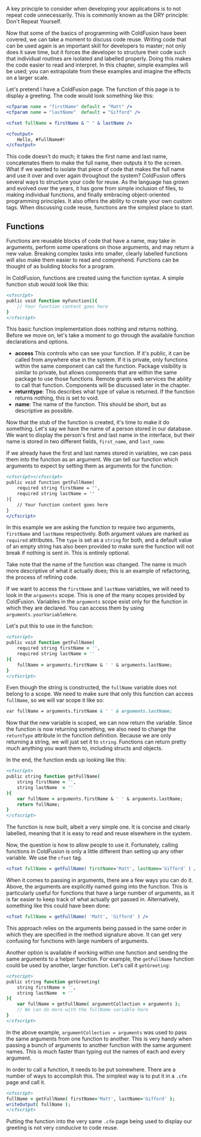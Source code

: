 A key principle to consider when developing your applications is to not repeat code unnecessarily. This is commonly known as the DRY principle: Don't Repeat Yourself.

Now that some of the basics of programming with ColdFusion have been
covered, we can take a moment to discuss code reuse. Writing code that
can be used again is an important skill for developers to master; not
only does it save time, but it forces the developer to structure their
code such that individual routines are isolated and labelled properly.
Doing this makes the code easier to read and interpret. In this chapter,
simple examples will be used; you can extrapolate from these examples
and imagine the effects on a larger scale.

Let's pretend I have a ColdFusion page. The function of this page is to
display a greeting. The code would look something like this:

```cfml
<cfparam name = "firstName" default = "Matt" />
<cfparam name = "lastName"  default = "Gifford" />

<cfset fullName = firstName & " " & lastName />

<cfoutput>
    Hello, #fullName#!
</cfoutput>
```

This code doesn't do much; it takes the first name and last name,
concatenates them to make the full name, then outputs it to the screen.
What if we wanted to isolate that piece of code that makes the full name
and use it over and over again throughout the system? ColdFusion offers
several ways to structure your code for reuse. As the language has grown
and evolved over the years, it has gone from simple inclusion of files,
to making individual functions, and finally embracing object-oriented
programming principles. It also offers the ability to create your own
custom tags. When discussing code reuse, functions are the simplest
place to start.

Functions
---------

Functions are reusable blocks of code that have a name, may take in
arguments, perform some operations on those arguments, and may return a
new value. Breaking complex tasks into smaller, clearly labelled
functions will also make them easier to read and comprehend. Functions
can be thought of as building blocks for a program.

In ColdFusion, functions are created using the function syntax. A simple
function stub would look like this:

```cfml
<cfscript>
public void function myFunction(){
    // Your function content goes here
}
</cfscript>
```

This basic function implementation does nothing and returns nothing. Before we move on, let's take a moment to go through the available function declarations and options.

-   **access** This controls who can see your function. If it's public,
    it can be called from anywhere else in the system. If it is private,
    only functions within the same component can call the function.
    Package visibility is similar to private, but allows components that
    are within the same package to use those functions. Remote grants
    web services the ability to call that function. Components will be
    discussed later in the chapter.
-   **returntype**: This describes what type of value is returned. If
    the function returns nothing, this is set to void.
-   **name**: The name of the function. This should be short, but as
    descriptive as possible.

Now that the stub of the function is created, it's time to make it do
something. Let's say we have the name of a person stored in our
database. We want to display the person's first and last name in the
interface, but their name is stored in two different fields,
`first_name`, and `last_name`.

If we already have the first and last names stored in variables, we can
pass them into the function as an argument. We can tell our function
which arguments to expect by setting them as arguments for the function:

```cfml
<cfscript></cfscript>
public void function getFullName(
    required string firstName = '',
    required string lastName = ''
){
    // Your function content goes here
}
</cfscript>
```

In this example we are asking the function to require two arguments, `firstName` and `lastName` respectively.
Both argument values are marked as `required` attributes. The `type` is set as a `string` for both, and a default value of an empty string has also been provided to make sure the function will not break if nothing is sent in. This is entirely optional.

Take note that the name of the function was changed. The name is much
more descriptive of what it actually does; this is an example of
refactoring, the process of refining code.

If we want to access the `firstName` and `lastName` variables, we will need
to look in the `arguments` scope. This is one of the many scopes provided
by ColdFusion. Variables in the `arguments` scope exist only for the
function in which they are declared. You can access them by using
`arguments.yourVariableHere`.

Let's put this to use in the function:

```cfml
<cfscript>
public void function getFullName(
    required string firstName = '',
    required string lastName = ''
){
    fullName = arguments.firstName & ' ' & arguments.lastName;
}
</cfscript>
```

Even though the string is constructed, the `fullName` variable does not
belong to a scope. We need to make sure that only this function can
access `fullName`, so we will var scope it like so:

```cfml
var fullName = arguments.firstName & ' ' & arguments.lastName;
```

Now that the new variable is scoped, we can now return the variable. Since the function is now returning
something, we also need to change the `returnType` attribute in the
function definition. Because we are only returning a string, we will just set
it to `string`. Functions can return pretty much anything you want them
to, including structs and objects.

In the end, the function ends up looking like this:

```cfml
<cfscript>
public string function getFullName(
    string firstName = '',
    string lastName  = ''
){
    var fullName = arguments.firstName & ' ' & arguments.lastName;
    return fullName;
}
</cfscript>
```

The function is now built, albeit a very simple one. It is concise and
clearly labelled, meaning that it is easy to read and reuse elsewhere in
the system.

Now, the question is how to allow people to use it. Fortunately, calling
functions in ColdFusion is only a little different than setting up any
other variable. We use the `cfset` tag.

```cfml
<cfset fullName = getFullName( firstName='Matt', lastName='Gifford' ) />
```

When it comes to passing in arguments, there are a few ways you can do
it. Above, the arguments are explicitly named going into the function.
This is particularly useful for functions that have a large number of
arguments, as it is far easier to keep track of what actually got passed
in. Alternatively, something like this could have been done:

```cfml
<cfset fullName = getFullName( 'Matt', 'Gifford' ) />
```

This approach relies on the arguments being passed in the same order in
which they are specified in the method signature above. It can get very
confusing for functions with large numbers of arguments.

Another option is available if working within one function and sending
the same arguments to a helper function. For example, the `getFullName`
function could be used by another, larger function. Let's call it
`getGreeting`:

```cfml
<cfscript>
public string function getGreeting(
    string firstName = '',
    string lastName  = ''
){
    var fullName = getFullName( argumentCollection = arguments );
    // We can do more with the fullName variable here
}
</cfscript>
```

In the above example, `argumentCollection = arguments` was used to pass
the same arguments from one function to another. This is very handy when
passing a bunch of arguments to another function with the same argument
names. This is much faster than typing out the names of each and every
argument.

In order to call a function, it needs to be put somewhere. There are a
number of ways to accomplish this. The simplest way is to put it in a
`.cfm` page and call it.

```cfml
<cfscript>
fullName = getFullName( firstName='Matt', lastName='Gifford' );
writeOutput( fullName );
</cfscript>
```

Putting the function into the very same `.cfm` page being used to display
our greeting is not very conducive to code reuse.

